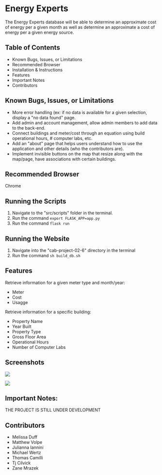 # Energy Experts
The Energy Experts database will be able to determine an approximate cost of energy per a given month as well as determine an approximate a cost of energy per a given energy source. 

## Table of Contents
* Known Bugs, Issues, or Limitations
* Recommended Browser
* Installation & Instructions
* Features
* Important Notes
* Contributors


## Known Bugs, Issues, or Limitations
* More error handling (ex: if no data is available for a given selection, display a "no data found" page.
* Add admin and account management, allow admin members to add data to the back-end.
* Connect buildings and meter/cost through an equation using build operational hours, # computer labs, etc.
* Add an "about" page that helps users understand how to use the application and other details (who the contributors are).
* Implement invisible buttons on the map that resize along with the map/page, have associations with certain buildings. 

## Recommended Browser
Chrome

## Running the Scripts

1) Navigate to the "src/scripts" folder in the terminal.
2) Run the command `export FLASK_APP=app.py`
3) Run the command `flask run`

## Running the Website

1) Navigate into the "cab-project-02-6" directory in the terminal
2) Run the command `sh build_db.sh`


## Features

Retrieve information for a given meter type and month/year:
* Meter
* Cost
* Usagge

Retrieve information for a specific building:
* Property Name
* Year Built
* Property Type
* Gross Floor Area
* Operational Hours
* Number of Computer Labs

## Screenshots

![](https://github.com/TCNJ-degoodj/cab-project-02-6/blob/main/static/images/form_ex.png)

![](https://github.com/TCNJ-degoodj/cab-project-02-6/blob/main/static/images/results_ex.png)

## Important Notes:

THE PROJECT IS STILL UNDER DEVELOPMENT
  
## Contributors
* Melissa Duff
* Matthew Volpe
* Julianna Iannini
* Michael Wertz
* Thomas Camilli
* Tj Cilvick
* Zane Mrazek
